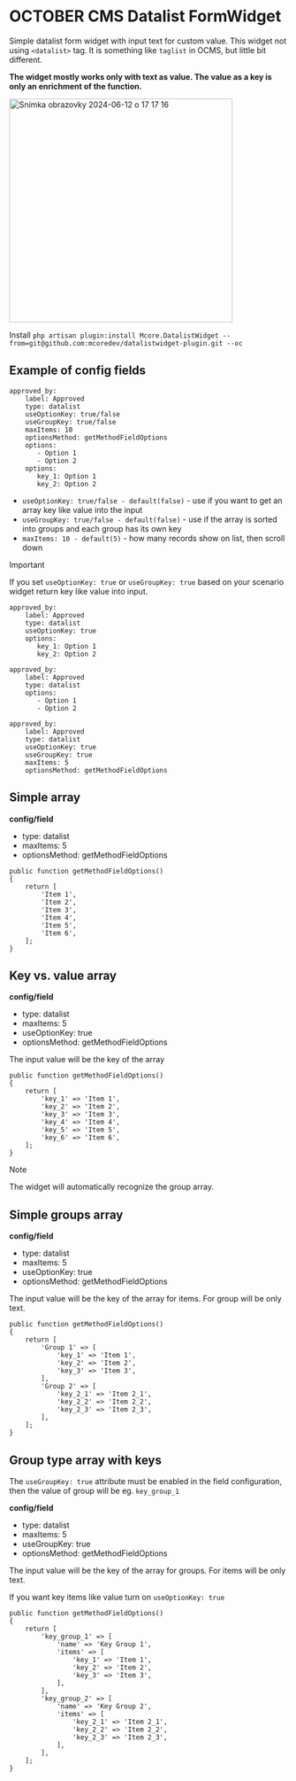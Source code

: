 # OCTOBER CMS Datalist FormWidget
Simple datalist form widget with input text for custom value. This widget not using `<datalist>` tag. It is something like `taglist` in OCMS, but little bit different.

**The widget mostly works only with text as value. The value as a key is only an enrichment of the function.**

<img width="404" alt="Snímka obrazovky 2024-06-12 o 17 17 16" src="https://github.com/mcoredev/datalistwidget-plugin/assets/18698910/c02c0851-6b81-4003-bf2f-2ff4677e3c53">

Install `php artisan plugin:install Mcore.DatalistWidget --from=git@github.com:mcoredev/datalistwidget-plugin.git --oc`


## Example of config fields
```
approved_by:
    label: Approved
    type: datalist
    useOptionKey: true/false
    useGroupKey: true/false
    maxItems: 10
    optionsMethod: getMethodFieldOptions 
    options:
       - Option 1
       - Option 2
    options:
       key_1: Option 1
       key_2: Option 2
``` 

- `useOptionKey: true/false - default(false)` - use if you want to get an array key like value into the input
- `useGroupKey: true/false - default(false)` - use if the array is sorted into groups and each group has its own key
- `maxItems: 10 - default(5)` - how many records show on list, then scroll down

> [!IMPORTANT]
> If you set `useOptionKey: true` or `useGroupKey: true` based on your scenario widget return key like value into input.


```
approved_by:
    label: Approved
    type: datalist
    useOptionKey: true
    options:
       key_1: Option 1
       key_2: Option 2
``` 

```
approved_by:
    label: Approved
    type: datalist
    options:
       - Option 1
       - Option 2
```

```
approved_by:
    label: Approved
    type: datalist
    useOptionKey: true
    useGroupKey: true
    maxItems: 5
    optionsMethod: getMethodFieldOptions 
``` 
## Simple array

**config/field**
- type: datalist
- maxItems: 5
- optionsMethod: getMethodFieldOptions 

```
public function getMethodFieldOptions()
{
    return [
        'Item 1',
        'Item 2',
        'Item 3',
        'Item 4',
        'Item 5',
        'Item 6',
    ];
}
```

## Key vs. value array

**config/field**
- type: datalist
- maxItems: 5
- useOptionKey: true
- optionsMethod: getMethodFieldOptions

The input value will be the key of the array

```
public function getMethodFieldOptions()
{
    return [
        'key_1' => 'Item 1',
        'key_2' => 'Item 2',
        'key_3' => 'Item 3',
        'key_4' => 'Item 4',
        'key_5' => 'Item 5',
        'key_6' => 'Item 6',
    ];
}
```
> [!NOTE]
> The widget will automatically recognize the group array.

## Simple groups array

**config/field**
- type: datalist
- maxItems: 5
- useOptionKey: true
- optionsMethod: getMethodFieldOptions

The input value will be the key of the array for items. For group will be only text.

```
public function getMethodFieldOptions()
{
    return [
        'Group 1' => [
            'key_1' => 'Item 1',
            'key_2' => 'Item 2',
            'key_3' => 'Item 3',
        ],
        'Group 2' => [
            'key_2_1' => 'Item 2_1',
            'key_2_2' => 'Item 2_2',
            'key_2_3' => 'Item 2_3',
        ],
    ];
}
```

## Group type array with keys
The `useGroupKey: true` attribute must be enabled in the field configuration, then the value of group will be eg. `key_group_1`

**config/field**
- type: datalist
- maxItems: 5
- useGroupKey: true
- optionsMethod: getMethodFieldOptions

The input value will be the key of the array for groups. For items will be only text.

If you want key items like value turn on `useOptionKey: true`

```
public function getMethodFieldOptions()
{
    return [
        'key_group_1' => [
            'name' => 'Key Group 1',
            'items' => [
                'key_1' => 'Item 1',
                'key_2' => 'Item 2',
                'key_3' => 'Item 3',
            ],
        ],
        'key_group_2' => [
            'name' => 'Key Group 2',
            'items' => [
                'key_2_1' => 'Item 2_1',
                'key_2_2' => 'Item 2_2',
                'key_2_3' => 'Item 2_3',
            ],
        ],
    ];
}
```
